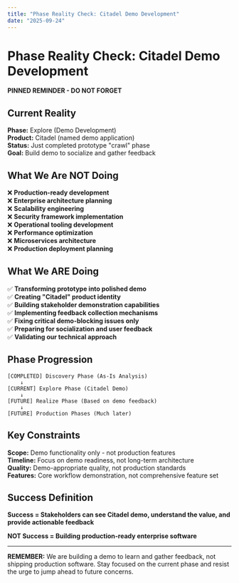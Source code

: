 ```yaml
---
title: "Phase Reality Check: Citadel Demo Development"
date: "2025-09-24"
---
```


# Phase Reality Check: Citadel Demo Development

**PINNED REMINDER - DO NOT FORGET**

## Current Reality

**Phase:** Explore (Demo Development)  
**Product:** Citadel (named demo application)  
**Status:** Just completed prototype "crawl" phase  
**Goal:** Build demo to socialize and gather feedback  

## What We Are NOT Doing

❌ **Production-ready development**  
❌ **Enterprise architecture planning**  
❌ **Scalability engineering**  
❌ **Security framework implementation**  
❌ **Operational tooling development**  
❌ **Performance optimization**  
❌ **Microservices architecture**  
❌ **Production deployment planning**  

## What We ARE Doing

✅ **Transforming prototype into polished demo**  
✅ **Creating "Citadel" product identity**  
✅ **Building stakeholder demonstration capabilities**  
✅ **Implementing feedback collection mechanisms**  
✅ **Fixing critical demo-blocking issues only**  
✅ **Preparing for socialization and user feedback**  
✅ **Validating our technical approach**  

## Phase Progression

```
[COMPLETED] Discovery Phase (As-Is Analysis)
    ↓
[CURRENT] Explore Phase (Citadel Demo)
    ↓
[FUTURE] Realize Phase (Based on demo feedback)
    ↓
[FUTURE] Production Phases (Much later)
```

## Key Constraints

**Scope:** Demo functionality only - not production features  
**Timeline:** Focus on demo readiness, not long-term architecture  
**Quality:** Demo-appropriate quality, not production standards  
**Features:** Core workflow demonstration, not comprehensive feature set  

## Success Definition

**Success = Stakeholders can see Citadel demo, understand the value, and provide actionable feedback**

**NOT Success = Building production-ready enterprise software**

---

**REMEMBER:** We are building a demo to learn and gather feedback, not shipping production software. Stay focused on the current phase and resist the urge to jump ahead to future concerns.
